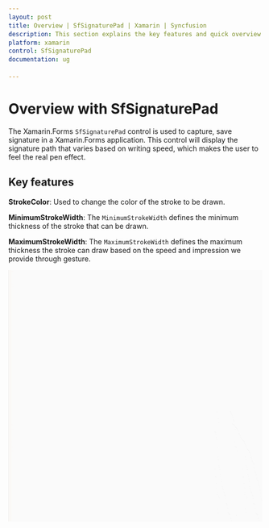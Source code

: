 ```yaml
---
layout: post
title: Overview | SfSignaturePad | Xamarin | Syncfusion
description: This section explains the key features and quick overview about Syncfusion `SfSignaturePad` control for Xamarin.Forms
platform: xamarin
control: SfSignaturePad
documentation: ug

---
```


# Overview with SfSignaturePad

The Xamarin.Forms `SfSignaturePad` control is used to capture, save signature in a Xamarin.Forms application. This control will display the signature path that varies based on writing speed, which makes the user to feel the real pen effect.

## Key features

**StrokeColor**: Used to change the color of the stroke to be drawn.

**MinimumStrokeWidth**: The `MinimumStrokeWidth` defines the minimum thickness of the stroke that can be drawn.

**MaximumStrokeWidth**: The `MaximumStrokeWidth` defines the maximum thickness the stroke can draw based on the speed and impression we provide through gesture.

![SignaturePad Overview](images/overview.gif)
